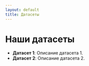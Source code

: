 ```yaml
---
layout: default
title: Датасеты
---
```


# Наши датасеты

- **Датасет 1**: Описание датасета 1.
- **Датасет 2**: Описание датасета 2.
